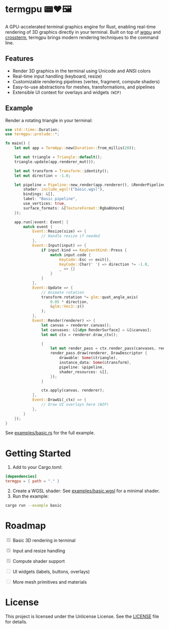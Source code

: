 # termgpu 📟❤️🖼️

A GPU-accelerated terminal graphics engine for Rust, enabling real-time rendering of 3D graphics directly in your terminal. Built on top of [wgpu](https://github.com/gfx-rs/wgpu) and [crossterm](https://github.com/crossterm-rs/crossterm), termgpu brings modern rendering techniques to the command line.

## Features

- Render 3D graphics in the terminal using Unicode and ANSI colors
- Real-time input handling (keyboard, resize)
- Customizable rendering pipelines (vertex, fragment, compute shaders)
- Easy-to-use abstractions for meshes, transformations, and pipelines
- Extensible UI context for overlays and widgets `(WIP)`

## Example

Render a rotating triangle in your terminal:

```rust
use std::time::Duration;
use termgpu::prelude::*;

fn main() {
    let mut app = TermApp::new(Duration::from_millis(20));

    let mut triangle = Triangle::default();
    triangle.update(app.renderer_mut());

    let mut transform = Transform::identity();
    let mut direction = -1.0;

    let pipeline = Pipeline::new_render(app.renderer(), &RenderPipelineDescriptor {
        shader: include_wgsl!("basic.wgsl"),
        bindings: &[],
        label: "Basic pipeline",
        use_vertices: true,
        surface_formats: &[TextureFormat::Rgba8Unorm]
    });

    app.run(|event: Event| {
        match event {
            Event::Resize(size) => {
                // Handle resize if needed
            },
            Event::Input(input) => {
                if input.kind == KeyEventKind::Press {
                    match input.code {
                        KeyCode::Esc => exit(),
                        KeyCode::Char(' ') => direction *= -1.0,
                        _ => {}
                    }
                }
            },
            Event::Update => {
                // Animate rotation
                transform.rotation *= glm::quat_angle_axis(
                    0.05 * direction, 
                    &glm::Vec3::z()
                );
            },
            Event::Render(renderer) => {
                let canvas = renderer.canvas();
                let canvases: &[&dyn RenderSurface] = &[&canvas];
                let mut ctx = renderer.draw_ctx();

                {
                    let mut render_pass = ctx.render_pass(canvases, renderer.depth_texture());
                    render_pass.draw(renderer, DrawDescriptor {
                        drawable: Some(&triangle),
                        instance_data: Some(&transform), 
                        pipeline: &pipeline,
                        shader_resources: &[],
                    });
                }

                ctx.apply(canvas, renderer);
            },
            Event::DrawUi(_ctx) => {
                // Draw UI overlays here (WIP)
            },
        }
    });
}
```

See [examples/basic.rs](examples/basic.rs) for the full example.

# Getting Started

1. Add to your Cargo.toml:
```toml
[dependencies]
termgpu = { path = "." }
```
2. Create a WGSL shader:
See [examples/basic.wgsl](examples/basic.wgsl) for a minimal shader.
3. Run the example:
```bash
cargo run --example basic
```

# Roadmap

<input checked="" disabled="" type="checkbox"> Basic 3D rendering in terminal

<input checked="" disabled="" type="checkbox"> Input and resize handling

<input checked="" disabled="" type="checkbox"> Compute shader support

<input disabled="" type="checkbox"> UI widgets (labels, buttons, overlays)

<input disabled="" type="checkbox"> More mesh primitives and materials

# License

This project is licensed under the Unlicense License. See the [LICENSE](LICENSE) file for details.